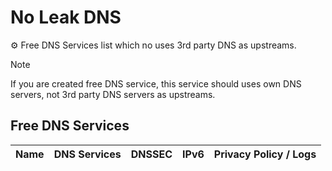 # No Leak DNS

⚙️ Free DNS Services list which no uses 3rd party DNS as upstreams. 

> [!NOTE]
> If you are created free DNS service, this service should uses own DNS servers, not 3rd party DNS servers as upstreams.

## Free DNS Services

| Name | DNS Services | DNSSEC | IPv6 | Privacy Policy / Logs |
|------|--------------|--------|------|-----------------------|
